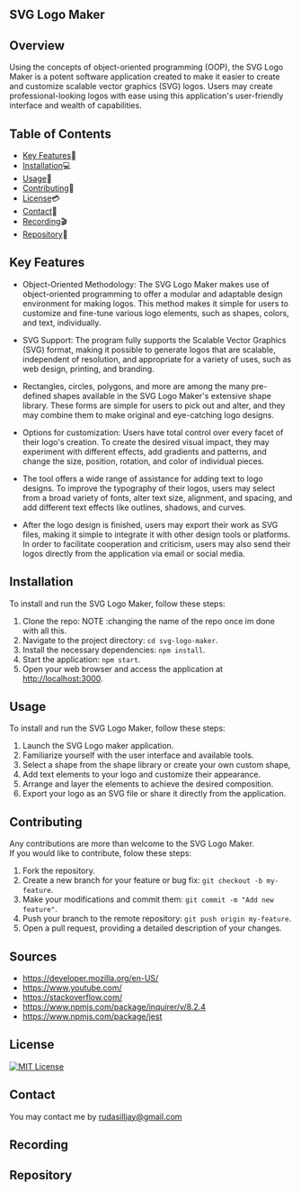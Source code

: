 ## **SVG Logo Maker**

## Overview <br>
Using the concepts of object-oriented programming (OOP), the SVG Logo Maker is a potent software application created to make it easier to create and customize scalable vector graphics (SVG) logos. Users may create professional-looking logos with ease using this application's user-friendly interface and wealth of capabilities.

## Table of Contents

- [Key Features](#key-features)🔑
- [Installation](#installation)💻
- [Usage](#usage)📲
- [Contributing](#contributing)📜
- [License](#license)💳
- [Contact](#contact)📩
- [Recording](#Recording)🎬
- [Repository](Repository)📂


## Key Features <a name="key-features"></a>

- Object-Oriented Methodology: The SVG Logo Maker makes use of object-oriented programming to offer a modular and adaptable design environment for making logos. This method makes it simple for users to customize and fine-tune various logo elements, such as shapes, colors, and text, individually.

-  SVG Support: The program fully supports the Scalable Vector Graphics (SVG) format, making it possible to generate logos that are scalable, independent of resolution, and appropriate for a variety of uses, such as web design, printing, and branding.

- Rectangles, circles, polygons, and more are among the many pre-defined shapes available in the SVG Logo Maker's extensive shape library. These forms are simple for users to pick out and alter, and they may combine them to make original and eye-catching logo designs.

- Options for customization: Users have total control over every facet of their logo's creation. To create the desired visual impact, they may experiment with different effects, add gradients and patterns, and change the size, position, rotation, and color of individual pieces.

- The tool offers a wide range of assistance for adding text to logo designs. To improve the typography of their logos, users may select from a broad variety of fonts, alter text size, alignment, and spacing, and add different text effects like outlines, shadows, and curves.

 - After the logo design is finished, users may export their work as SVG files, making it simple to integrate it with other design tools or platforms. In order to facilitate cooperation and criticism, users may also send their logos directly from the application via email or social media.

## Installation <a name="installation"></a>
 
 To install and run the SVG Logo Maker, follow these steps: <br>

 1. Clone the repo: NOTE   :changing the name of the repo once im done with all this.
 2. Navigate to the project directory: `cd svg-logo-maker`.
 3. Install the necessary dependencies: `npm install`.
 4. Start the application: `npm start`.
 5. Open your web browser and access the application at [http://localhost:3000](http://localhost:3000).

 
## Usage <a name="usage"></a>
To install and run the SVG Logo Maker, follow these steps: <br>
1. Launch the SVG Logo maker application.
2. Familiarize yourself with the user interface and available tools.
3. Select a shape from the shape library or create your own custom shape,
4. Add text elements to your logo and customize their appearance.
5. Arrange and layer the elements to achieve the desired composition.
6. Export your logo as an SVG file or share it directly from the application.

## Contributing <a name="contributing"></a>

Any contributions are more than welcome to the SVG Logo Maker.<br> If you would like to contribute, folow these steps: <br>
1. Fork the repository.
2. Create a new branch for your feature or bug fix: `git checkout -b my-feature`.
3. Make your modifications and commit them: `git commit -m "Add new feature"`.
4. Push your branch to the remote repository: `git push origin my-feature`.
5. Open a pull request, providing a detailed description of your changes.


## Sources<a name="Sources"></a>
- https://developer.mozilla.org/en-US/
- https://www.youtube.com/
- https://stackoverflow.com/
- https://www.npmjs.com/package/inquirer/v/8.2.4
- https://www.npmjs.com/package/jest 


## License <a name="license"></a>
[![MIT License](https://img.shields.io/badge/License-MIT-yellow.svg)](https://opensource.org/licenses/MIT)
## Contact <a name="contact"></a>
You may contact me by rudasilljay@gmail.com
## Recording <a name="Recording"></a>
## Repository <a name="Repository"></a>

